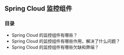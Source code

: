 ## Spring Cloud 监控组件

### 目录
* Spring Cloud 的监控组件有哪些？
* Spring Cloud 的监控组件有哪些作用，解决了什么问题？
* Spring Cloud 的监控组件有哪些欠缺和弊端？

